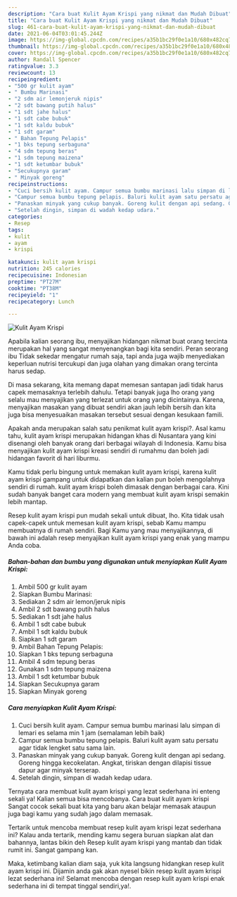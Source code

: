 ```yaml
---
description: "Cara buat Kulit Ayam Krispi yang nikmat dan Mudah Dibuat"
title: "Cara buat Kulit Ayam Krispi yang nikmat dan Mudah Dibuat"
slug: 461-cara-buat-kulit-ayam-krispi-yang-nikmat-dan-mudah-dibuat
date: 2021-06-04T03:01:45.244Z
image: https://img-global.cpcdn.com/recipes/a35b1bc29f0e1a10/680x482cq70/kulit-ayam-krispi-foto-resep-utama.jpg
thumbnail: https://img-global.cpcdn.com/recipes/a35b1bc29f0e1a10/680x482cq70/kulit-ayam-krispi-foto-resep-utama.jpg
cover: https://img-global.cpcdn.com/recipes/a35b1bc29f0e1a10/680x482cq70/kulit-ayam-krispi-foto-resep-utama.jpg
author: Randall Spencer
ratingvalue: 3.3
reviewcount: 13
recipeingredient:
- "500 gr kulit ayam"
- " Bumbu Marinasi"
- "2 sdm air lemonjeruk nipis"
- "2 sdt bawang putih halus"
- "1 sdt jahe halus"
- "1 sdt cabe bubuk"
- "1 sdt kaldu bubuk"
- "1 sdt garam"
- " Bahan Tepung Pelapis"
- "1 bks tepung serbaguna"
- "4 sdm tepung beras"
- "1 sdm tepung maizena"
- "1 sdt ketumbar bubuk"
- "Secukupnya garam"
- " Minyak goreng"
recipeinstructions:
- "Cuci bersih kulit ayam. Campur semua bumbu marinasi lalu simpan di lemari es selama min 1 jam (semalaman lebih baik)"
- "Campur semua bumbu tepung pelapis. Baluri kulit ayam satu persatu agar tidak lengket satu sama lain."
- "Panaskan minyak yang cukup banyak. Goreng kulit dengan api sedang. Goreng hingga kecokelatan. Angkat, tiriskan dengan dilapisi tissue dapur agar minyak terserap."
- "Setelah dingin, simpan di wadah kedap udara."
categories:
- Resep
tags:
- kulit
- ayam
- krispi

katakunci: kulit ayam krispi 
nutrition: 245 calories
recipecuisine: Indonesian
preptime: "PT27M"
cooktime: "PT38M"
recipeyield: "1"
recipecategory: Lunch

---
```



![Kulit Ayam Krispi](https://img-global.cpcdn.com/recipes/a35b1bc29f0e1a10/680x482cq70/kulit-ayam-krispi-foto-resep-utama.jpg)

Apabila kalian seorang ibu, menyajikan hidangan nikmat buat orang tercinta merupakan hal yang sangat menyenangkan bagi kita sendiri. Peran seorang ibu Tidak sekedar mengatur rumah saja, tapi anda juga wajib menyediakan keperluan nutrisi tercukupi dan juga olahan yang dimakan orang tercinta harus sedap.

Di masa  sekarang, kita memang dapat memesan santapan jadi tidak harus capek memasaknya terlebih dahulu. Tetapi banyak juga lho orang yang selalu mau menyajikan yang terlezat untuk orang yang dicintainya. Karena, menyajikan masakan yang dibuat sendiri akan jauh lebih bersih dan kita juga bisa menyesuaikan masakan tersebut sesuai dengan kesukaan famili. 



Apakah anda merupakan salah satu penikmat kulit ayam krispi?. Asal kamu tahu, kulit ayam krispi merupakan hidangan khas di Nusantara yang kini disenangi oleh banyak orang dari berbagai wilayah di Indonesia. Kamu bisa menyajikan kulit ayam krispi kreasi sendiri di rumahmu dan boleh jadi hidangan favorit di hari liburmu.

Kamu tidak perlu bingung untuk memakan kulit ayam krispi, karena kulit ayam krispi gampang untuk didapatkan dan kalian pun boleh mengolahnya sendiri di rumah. kulit ayam krispi boleh dimasak dengan berbagai cara. Kini sudah banyak banget cara modern yang membuat kulit ayam krispi semakin lebih mantap.

Resep kulit ayam krispi pun mudah sekali untuk dibuat, lho. Kita tidak usah capek-capek untuk memesan kulit ayam krispi, sebab Kamu mampu membuatnya di rumah sendiri. Bagi Kamu yang mau menyajikannya, di bawah ini adalah resep menyajikan kulit ayam krispi yang enak yang mampu Anda coba.

<!--inarticleads1-->

##### Bahan-bahan dan bumbu yang digunakan untuk menyiapkan Kulit Ayam Krispi:

1. Ambil 500 gr kulit ayam
1. Siapkan  Bumbu Marinasi:
1. Sediakan 2 sdm air lemon/jeruk nipis
1. Ambil 2 sdt bawang putih halus
1. Sediakan 1 sdt jahe halus
1. Ambil 1 sdt cabe bubuk
1. Ambil 1 sdt kaldu bubuk
1. Siapkan 1 sdt garam
1. Ambil  Bahan Tepung Pelapis:
1. Siapkan 1 bks tepung serbaguna
1. Ambil 4 sdm tepung beras
1. Gunakan 1 sdm tepung maizena
1. Ambil 1 sdt ketumbar bubuk
1. Siapkan Secukupnya garam
1. Siapkan  Minyak goreng




<!--inarticleads2-->

##### Cara menyiapkan Kulit Ayam Krispi:

1. Cuci bersih kulit ayam. Campur semua bumbu marinasi lalu simpan di lemari es selama min 1 jam (semalaman lebih baik)
1. Campur semua bumbu tepung pelapis. Baluri kulit ayam satu persatu agar tidak lengket satu sama lain.
1. Panaskan minyak yang cukup banyak. Goreng kulit dengan api sedang. Goreng hingga kecokelatan. Angkat, tiriskan dengan dilapisi tissue dapur agar minyak terserap.
1. Setelah dingin, simpan di wadah kedap udara.




Ternyata cara membuat kulit ayam krispi yang lezat sederhana ini enteng sekali ya! Kalian semua bisa mencobanya. Cara buat kulit ayam krispi Sangat cocok sekali buat kita yang baru akan belajar memasak ataupun juga bagi kamu yang sudah jago dalam memasak.

Tertarik untuk mencoba membuat resep kulit ayam krispi lezat sederhana ini? Kalau anda tertarik, mending kamu segera buruan siapkan alat dan bahannya, lantas bikin deh Resep kulit ayam krispi yang mantab dan tidak rumit ini. Sangat gampang kan. 

Maka, ketimbang kalian diam saja, yuk kita langsung hidangkan resep kulit ayam krispi ini. Dijamin anda gak akan nyesel bikin resep kulit ayam krispi lezat sederhana ini! Selamat mencoba dengan resep kulit ayam krispi enak sederhana ini di tempat tinggal sendiri,ya!.


